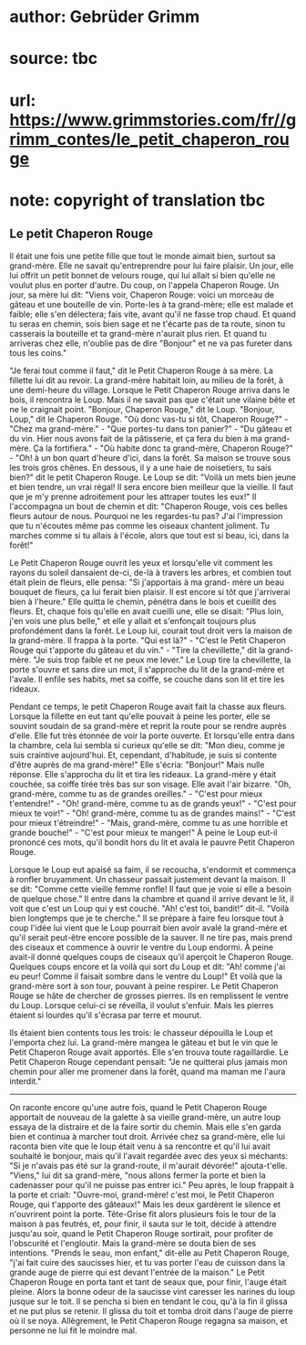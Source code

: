 # author: Gebrüder Grimm
# source: tbc
# url: https://www.grimmstories.com/fr//grimm_contes/le_petit_chaperon_rouge
# note: copyright of translation tbc

## Le petit Chaperon Rouge 

Il était une fois une petite fille que tout le monde aimait bien,
surtout sa grand-mère. Elle ne savait qu'entreprendre pour lui faire
plaisir. Un jour, elle lui offrit un petit bonnet de velours rouge, qui
lui allait si bien qu'elle ne voulut plus en porter d'autre. Du coup,
on l'appela Chaperon Rouge. Un jour, sa mère lui dit: "Viens voir,
Chaperon Rouge: voici un morceau de gâteau et une bouteille de vin.
Porte-les à ta grand-mère; elle est malade et faible; elle s'en
délectera; fais vite, avant qu'il ne fasse trop chaud. Et quand tu
seras en chemin, sois bien sage et ne t'écarte pas de ta route, sinon
tu casserais la bouteille et ta grand-mère n'aurait plus rien. Et quand
tu arriveras chez elle, n'oublie pas de dire "Bonjour" et ne va pas
fureter dans tous les coins."

"Je ferai tout comme il faut," dit le Petit Chaperon Rouge à sa mère.
La fillette lui dit au revoir. La grand-mère habitait loin, au milieu de
la forêt, à une demi-heure du village. Lorsque le Petit Chaperon Rouge
arriva dans le bois, il rencontra le Loup. Mais il ne savait pas que
c'était une vilaine bête et ne le craignait point. "Bonjour, Chaperon
Rouge," dit le Loup. "Bonjour, Loup," dit le Chaperon Rouge. "Où
donc vas-tu si tôt, Chaperon Rouge?" - "Chez ma grand-mère." - "Que
portes-tu dans ton panier?" - "Du gâteau et du vin. Hier nous avons
fait de la pâtisserie, et ça fera du bien à ma grand-mère. Ça la
fortifiera." - "Où habite donc ta grand-mère, Chaperon Rouge?" -
"Oh! à un bon quart d'heure d'ici, dans la forêt. Sa maison se trouve
sous les trois gros chênes. En dessous, il y a une haie de noisetiers,
tu sais bien?" dit le petit Chaperon Rouge. Le Loup se dit: "Voilà un
mets bien jeune et bien tendre, un vrai régal! Il sera encore bien
meilleur que la vieille. Il faut que je m'y prenne adroitement pour les
attraper toutes les eux!" Il l'accompagna un bout de chemin et dit:
"Chaperon Rouge, vois ces belles fleurs autour de nous. Pourquoi ne les
regardes-tu pas? J'ai l'impression que tu n'écoutes même pas comme
les oiseaux chantent joliment. Tu marches comme si tu allais à l'école,
alors que tout est si beau, ici, dans la forêt!"

Le Petit Chaperon Rouge ouvrit les yeux et lorsqu'elle vit comment les
rayons du soleil dansaient de-ci, de-là à travers les arbres, et combien
tout était plein de fleurs, elle pensa: "Si j'apportais à ma grand-
mère un beau bouquet de fleurs, ça lui ferait bien plaisir. Il est
encore si tôt que j'arriverai bien à l'heure." Elle quitta le chemin,
pénétra dans le bois et cueillit des fleurs. Et, chaque fois qu'elle en
avait cueilli une, elle se disait: "Plus loin, j'en vois une plus
belle," et elle y allait et s'enfonçait toujours plus profondément
dans la forêt. Le Loup lui, courait tout droit vers la maison de la
grand-mère. Il frappa à la porte. "Qui est là?" - "C'est le Petit
Chaperon Rouge qui t'apporte du gâteau et du vin." - "Tire la
chevillette," dit la grand-mère. "Je suis trop faible et ne peux me
lever." Le Loup tire la chevillette, la porte s'ouvre et sans dire un
mot, il s'approche du lit de la grand-mère et l'avale. Il enfile ses
habits, met sa coiffe, se couche dans son lit et tire les rideaux.

Pendant ce temps, le petit Chaperon Rouge avait fait la chasse aux
fleurs. Lorsque la fillette en eut tant qu'elle pouvait à peine les
porter, elle se souvint soudain de sa grand-mère et reprit la route pour
se rendre auprès d'elle. Elle fut très étonnée de voir la porte
ouverte. Et lorsqu'elle entra dans la chambre, cela lui sembla si
curieux qu'elle se dit: "Mon dieu, comme je suis craintive
aujourd'hui. Et, cependant, d'habitude, je suis si contente d'être
auprès de ma grand-mère!" Elle s'écria: "Bonjour!" Mais nulle
réponse. Elle s'approcha du lit et tira les rideaux. La grand-mère y
était couchée, sa coiffe tirée très bas sur son visage. Elle avait
l'air bizarre. "Oh, grand-mère, comme tu as de grandes oreilles." -
"C'est pour mieux t'entendre!" - "Oh! grand-mère, comme tu as de
grands yeux!" - "C'est pour mieux te voir!" - "Oh! grand-mère,
comme tu as de grandes mains!" - "C'est pour mieux t'étreindre!" -
"Mais, grand-mère, comme tu as une horrible et grande bouche!" -
"C'est pour mieux te manger!" À peine le Loup eut-il prononcé ces
mots, qu'il bondit hors du lit et avala le pauvre Petit Chaperon Rouge.

Lorsque le Loup eut apaisé sa faim, il se recoucha, s'endormit et
commença à ronfler bruyamment. Un chasseur passait justement devant la
maison. Il se dit: "Comme cette vieille femme ronfle! Il faut que je
voie si elle a besoin de quelque chose." Il entre dans la chambre et
quand il arrive devant le lit, il voit que c'est un Loup qui y est
couché. "Ah! c'est toi, bandit!" dit-il. "Voilà bien longtemps que
je te cherche." Il se prépare à faire feu lorsque tout à coup l'idée
lui vient que le Loup pourrait bien avoir avalé la grand-mère et qu'il
serait peut-être encore possible de la sauver. Il ne tire pas, mais
prend des ciseaux et commence à ouvrir le ventre du Loup endormi. À
peine avait-il donné quelques coups de ciseaux qu'il aperçoit le
Chaperon Rouge. Quelques coups encore et la voilà qui sort du Loup et
dit: "Ah! comme j'ai eu peur! Comme il faisait sombre dans le ventre
du Loup!" Et voilà que la grand-mère sort à son tour, pouvant à peine
respirer. Le Petit Chaperon Rouge se hâte de chercher de grosses
pierres. Ils en remplissent le ventre du Loup. Lorsque celui-ci se
réveilla, il voulut s'enfuir. Mais les pierres étaient si lourdes
qu'il s'écrasa par terre et mourut.

Ils étaient bien contents tous les trois: le chasseur dépouilla le Loup
et l'emporta chez lui. La grand-mère mangea le gâteau et but le vin que
le Petit Chaperon Rouge avait apportés. Elle s'en trouva toute
ragaillardie. Le Petit Chaperon Rouge cependant pensait: "Je ne
quitterai plus jamais mon chemin pour aller me promener dans la forêt,
quand ma maman me l'aura interdit."


------------------------------------------------------------------------


On raconte encore qu'une autre fois, quand le Petit Chaperon Rouge
apportait de nouveau de la galette à sa vieille grand-mère, un autre
loup essaya de la distraire et de la faire sortir du chemin. Mais elle
s'en garda bien et continua à marcher tout droit. Arrivée chez sa
grand-mère, elle lui raconta bien vite que le loup était venu à sa
rencontre et qu'il lui avait souhaité le bonjour, mais qu'il l'avait
regardée avec des yeux si méchants: "Si je n'avais pas été sur la
grand-route, il m'aurait dévorée!" ajouta-t'elle. "Viens," lui dit
sa grand-mère, "nous allons fermer la porte et bien la cadenasser pour
qu'il ne puisse pas entrer ici." Peu après, le loup frappait à la
porte et criait: "Ouvre-moi, grand-mère! c'est moi, le Petit Chaperon
Rouge, qui t'apporte des gâteaux!" Mais les deux gardèrent le silence
et n'ouvrirent point la porte. Tête-Grise fit alors plusieurs fois le
tour de la maison à pas feutrés, et, pour finir, il sauta sur le toit,
décidé à attendre jusqu'au soir, quand le Petit Chaperon Rouge
sortirait, pour profiter de l'obscurité et l'engloutir. Mais la
grand-mère se douta bien de ses intentions. "Prends le seau, mon
enfant," dit-elle au Petit Chaperon Rouge, "j'ai fait cuire des
saucisses hier, et tu vas porter l'eau de cuisson dans la grande auge
de pierre qui est devant l'entrée de la maison." Le Petit Chaperon
Rouge en porta tant et tant de seaux que, pour finir, l'auge était
pleine. Alors la bonne odeur de la saucisse vint caresser les narines du
loup jusque sur le toit. Il se pencha si bien en tendant le cou, qu'à
la fin il glissa et ne put plus se retenir. Il glissa du toit et tomba
droit dans l'auge de pierre où il se noya. Allègrement, le Petit
Chaperon Rouge regagna sa maison, et personne ne lui fit le moindre mal.

